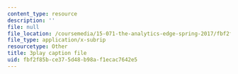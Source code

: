 ```yaml
---
content_type: resource
description: ''
file: null
file_location: /coursemedia/15-071-the-analytics-edge-spring-2017/fbf2f85bce375d48b98af1ecac7642e5_wYcMru4gYF4.vtt
file_type: application/x-subrip
resourcetype: Other
title: 3play caption file
uid: fbf2f85b-ce37-5d48-b98a-f1ecac7642e5
---
```

